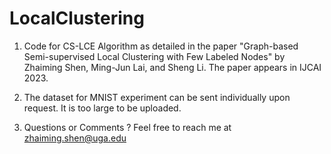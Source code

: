 # LocalClustering

1. Code for CS-LCE Algorithm as detailed in the paper "Graph-based Semi-supervised Local Clustering with Few Labeled Nodes" by Zhaiming Shen, Ming-Jun Lai, and Sheng Li. The paper appears in IJCAI 2023.

2. The dataset for MNIST experiment can be sent individually upon request. It is too large to be uploaded.

3. Questions or Comments ?  Feel free to reach me at zhaiming.shen@uga.edu
